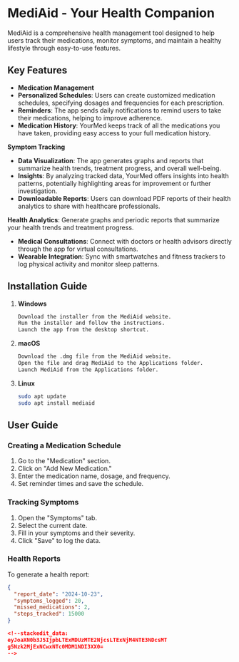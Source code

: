 
# MediAid - Your Health Companion

MediAid is a comprehensive health management tool designed to help users track their medications, monitor symptoms, and maintain a healthy lifestyle through easy-to-use features.

## Key Features

- **Medication Management**
- **Personalized Schedules**: Users can create customized medication schedules, specifying dosages and frequencies for each prescription. 
- **Reminders**: The app sends daily notifications to remind users to take their medications, helping to improve adherence. 
- **Medication History**: YourMed keeps track of all the medications you have taken, providing easy access to your full medication history.

 **Symptom Tracking**
-  **Data Visualization**: The app generates graphs and reports that summarize health trends, treatment progress, and overall well-being. 
-  **Insights**: By analyzing tracked data, YourMed offers insights into health patterns, potentially highlighting areas for improvement or further investigation. 
- **Downloadable Reports**: Users can download PDF reports of their health analytics to share with healthcare professionals.

 **Health Analytics**: Generate graphs and periodic reports that summarize your health trends and treatment progress.
- **Medical Consultations**: Connect with doctors or health advisors directly through the app for virtual consultations.
- **Wearable Integration**: Sync with smartwatches and fitness trackers to log physical activity and monitor sleep patterns.

## Installation Guide

1. **Windows**
    ```bash
    Download the installer from the MediAid website.
    Run the installer and follow the instructions.
    Launch the app from the desktop shortcut.
    ```

2. **macOS**
    ```bash
    Download the .dmg file from the MediAid website.
    Open the file and drag MediAid to the Applications folder.
    Launch MediAid from the Applications folder.
    ```

3. **Linux**
    ```bash
    sudo apt update
    sudo apt install mediaid
    ```

## User Guide

### Creating a Medication Schedule
1. Go to the "Medication" section.
2. Click on "Add New Medication."
3. Enter the medication name, dosage, and frequency.
4. Set reminder times and save the schedule.

### Tracking Symptoms
1. Open the "Symptoms" tab.
2. Select the current date.
3. Fill in your symptoms and their severity.
4. Click "Save" to log the data.

### Health Reports
To generate a health report:
```json
{
  "report_date": "2024-10-23",
  "symptoms_logged": 20,
  "missed_medications": 2,
  "steps_tracked": 15000
}

<!--stackedit_data:
eyJoaXN0b3J5IjpbLTExMDUzMTE2NjcsLTExNjM4NTE3NDcsMT
g5Nzk2MjExNCwxNTc0MDM1NDI3XX0=
-->